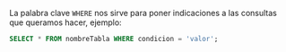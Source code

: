 La palabra clave `WHERE` nos sirve para poner indicaciones a las consultas que queramos hacer, ejemplo:

```sql
SELECT * FROM nombreTabla WHERE condicion = 'valor';
```
